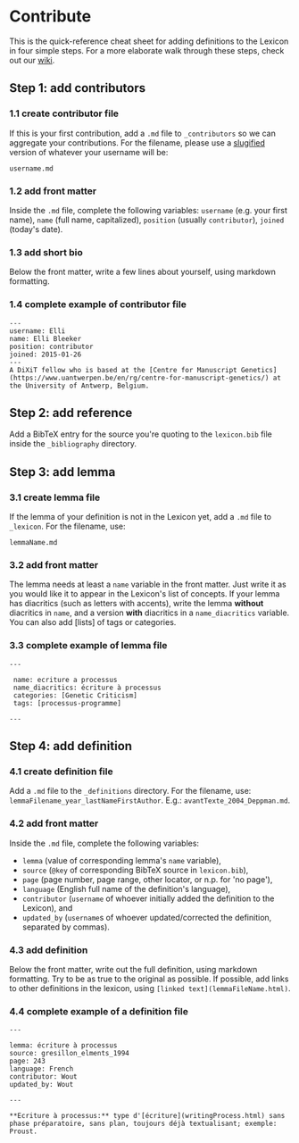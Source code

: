 # Contribute

This is the quick-reference cheat sheet for adding definitions to the Lexicon in four simple steps. For a more elaborate walk through these steps, check out our [wiki](https://github.com/WoutDLN/lexicon-scholarly-editing/wiki).

## Step 1: add contributors
### 1.1 create contributor file
If this is your first contribution, add a `.md` file to `_contributors` so we can aggregate your contributions. For the filename, please use a [slugified](https://slugify.online) version of whatever your username will be:
```
username.md
```

### 1.2 add front matter
Inside the `.md` file, complete the following variables: `username` (e.g. your first name), `name` (full name, capitalized), `position` (usually `contributor`), `joined` (today's date).

### 1.3 add short bio
Below the front matter, write a few lines about yourself, using markdown formatting.

### 1.4 complete example of contributor file
```
---
username: Elli
name: Elli Bleeker
position: contributor
joined: 2015-01-26
---
A DiXiT fellow who is based at the [Centre for Manuscript Genetics](https://www.uantwerpen.be/en/rg/centre-for-manuscript-genetics/) at the University of Antwerp, Belgium.
```

## Step 2: add reference
Add a BibTeX entry for the source you're quoting to the `lexicon.bib` file inside the `_bibliography` directory.

## Step 3: add lemma
### 3.1 create lemma file
If the lemma of your definition is not in the Lexicon yet, add  a `.md` file to `_lexicon`. For the filename, use:
```
lemmaName.md
```

### 3.2 add front matter
The lemma needs at least a `name` variable in the front matter. Just write it as you would like it to appear in the Lexicon's list of concepts. If your lemma has diacritics (such as letters with accents), write the lemma **without** diacritics in `name`, and a version **with** diacritics in a `name_diacritics` variable. You can also add [lists] of tags or categories.

### 3.3 complete example of lemma file
```
---

 name: ecriture a processus
 name_diacritics: écriture à processus
 categories: [Genetic Criticism]
 tags: [processus-programme]

---
```

## Step 4: add definition
### 4.1 create definition file
Add a `.md` file to the `_definitions` directory. For the filename, use: `lemmaFilename_year_lastNameFirstAuthor`. E.g.: `avantTexte_2004_Deppman.md`.

### 4.2 add front matter
Inside the `.md` file, complete the following variables:
- `lemma` (value of corresponding lemma's `name` variable),
- `source` (`@key` of corresponding BibTeX source in `lexicon.bib`),
- `page` (page number, page range, other locator, or n.p. for 'no page'),
- `language` (English full name of the definition's language),
- `contributor` (`username` of whoever initially added the definition to the Lexicon), and
- `updated_by` (`username`s of whoever updated/corrected the definition, separated by commas).

### 4.3 add definition
Below the front matter, write out the full definition, using markdown formatting. Try to be as true to the original as possible. If possible, add links to other definitions in the lexicon, using `[linked text](lemmaFileName.html)`.

### 4.4 complete example of a definition file
```
---

lemma: écriture à processus
source: gresillon_elments_1994
page: 243
language: French
contributor: Wout
updated_by: Wout

---

**Ecriture à processus:** type d'[écriture](writingProcess.html) sans phase préparatoire, sans plan, toujours déjà textualisant; exemple: Proust.
```
